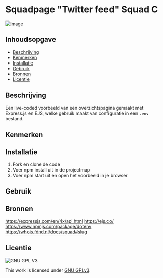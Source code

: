 # Squadpage "Twitter feed" Squad C

![image](https://user-images.githubusercontent.com/112856292/220222036-b5a55526-afbc-4cd6-a052-89d5a38a8c4d.png)


## Inhoudsopgave

- [Beschrijving](#beschrijving)
- [Kenmerken](#kenmerken)
- [Installatie](#installatie)
- [Gebruik](#gebruik)
- [Bronnen](#bronnen)
- [Licentie](#licentie)

## Beschrijving

Een live-coded voorbeeld van een overzichtspagina gemaakt met Express.js en EJS, welke gebruik maakt van configuratie in een `.env` bestand.

## Kenmerken

## Installatie

1. Fork en clone de code
2. Voer npm install uit in de projectmap
3. Voer npm start uit en open het voorbeeld in je browser

## Gebruik

## Bronnen

https://expressjs.com/en/4x/api.html
https://ejs.co/
https://www.npmjs.com/package/dotenv
https://whois.fdnd.nl/docs/squad#slug

## Licentie

![GNU GPL V3](https://www.gnu.org/graphics/gplv3-127x51.png)

This work is licensed under [GNU GPLv3](./LICENSE).
